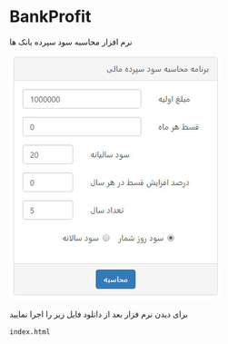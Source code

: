 # BankProfit
نرم افزار محاسبه سود سپرده بانک ها

![نرم افزار محاسبه سود سپرده بانک ها](https://github.com/Mds92/BankProfit/blob/master/BankProfit/BankProfit1.jpg?raw=true "نرم افزار محاسبه سود سپرده بانک ها")

برای دیدن نرم فزار بعد از دانلود فایل زیر را اجرا نمایید
```
index.html
```
